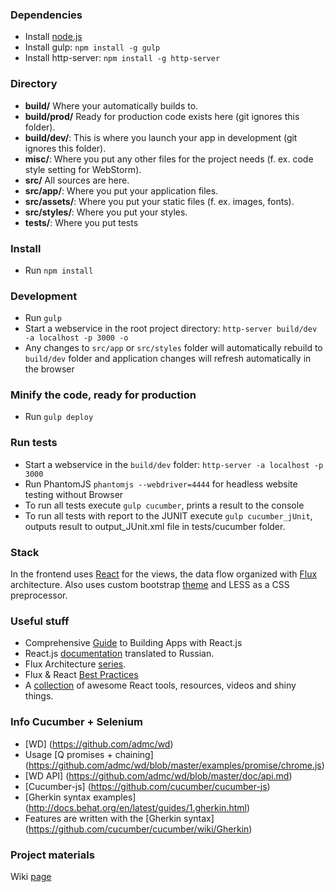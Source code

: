 ### Dependencies
* Install  [node.js](https://nodejs.org/)
* Install gulp: `npm install -g gulp` 
* Install http-server: `npm install -g http-server`

### Directory
* **build/** Where your automatically builds to.
* **build/prod/** Ready for production code exists here (git ignores this folder).
* **build/dev/**: This is where you launch your app in development (git ignores this folder).
* **misc/**: Where you put any other files for the project needs (f. ex. code style setting for WebStorm).
* **src/** All sources are here.
* **src/app/**: Where you put your application files.
* **src/assets/**: Where you put your static files (f. ex. images, fonts).
* **src/styles/**: Where you put your styles.
* **tests/**: Where you put tests

### Install
* Run `npm install`

### Development
* Run `gulp`
* Start a webservice in the root project directory: `http-server build/dev -a localhost -p 3000 -o`
* Any changes to `src/app` or `src/styles` folder will automatically rebuild to `build/dev` folder and application changes will refresh automatically in the browser

### Minify the code, ready for production
* Run `gulp deploy`

### Run tests
* Start a webservice in the `build/dev` folder: `http-server -a localhost -p 3000`
* Run PhantomJS `phantomjs --webdriver=4444` for headless website testing without Browser
* To run all tests execute `gulp cucumber`, prints a result to the console
* To run all tests with report to the JUNIT execute `gulp cucumber_jUnit`, outputs result to output_JUnit.xml file in tests/cucumber folder.

### Stack
In the frontend uses [React](http://facebook.github.io/react/) for the views, the data flow organized with [Flux](http://facebook.github.io/flux/docs/overview.html) architecture.
Also uses custom bootstrap [theme](http://bootswatch.com/paper/) and LESS as a CSS preprocessor. 

### Useful stuff
* Comprehensive [Guide](http://tylermcginnis.com/reactjs-tutorial-a-comprehensive-guide-to-building-apps-with-react/) to Building Apps with React.js
* React.js [documentation](http://tftf.ru/stati/javascript/reactjs/) translated to Russian. 
* Flux Architecture [series](https://egghead.io/series/react-flux-architecture).
* Flux & React [Best Practices](http://racingtadpole.com/blog/flux-react-best-practices/)
* A [collection](https://react.zeef.com/nick.raienko) of awesome React tools, resources, videos and shiny things.

### Info Cucumber + Selenium
* [WD] (https://github.com/admc/wd)
* Usage [Q promises + chaining] (https://github.com/admc/wd/blob/master/examples/promise/chrome.js)
* [WD API] (https://github.com/admc/wd/blob/master/doc/api.md)
* [Cucumber-js] (https://github.com/cucumber/cucumber-js)
* [Gherkin syntax examples] (http://docs.behat.org/en/latest/guides/1.gherkin.html)
* Features are written with the [Gherkin syntax] (https://github.com/cucumber/cucumber/wiki/Gherkin)

### Project materials
Wiki [page](https://wiki.itransition.com/display/RPS/Resource+Planning+System+Home)
